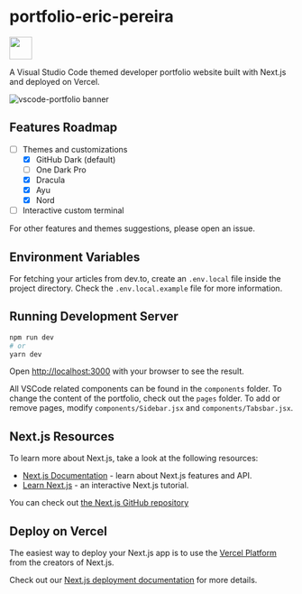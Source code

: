 # portfolio-eric-pereira
[<img height=40 witdh=40 src="https://cdn.jsdelivr.net/gh/devicons/devicon/icons/vscode/vscode-original.svg" />](https://open.vscode.dev/cirebox/portfolio-eric-pereira)

A Visual Studio Code themed developer portfolio website built with Next.js and deployed on Vercel.

![vscode-portfolio banner](https://media-exp1.licdn.com/dms/image/C4D22AQEwVQWPSzgaBQ/feedshare-shrink_800/0/1666668596508?e=1669852800&v=beta&t=KS6LCMR0xZ2oIkeTOrrj6T8BGhFEUTpPPnEiL-CWXZY)

## Features Roadmap

- [ ] Themes and customizations
  - [x] GitHub Dark (default)
  - [ ] One Dark Pro
  - [x] Dracula
  - [x] Ayu
  - [x] Nord
- [ ] Interactive custom terminal

For other features and themes suggestions, please open an issue.

## Environment Variables

For fetching your articles from dev.to, create an `.env.local` file inside the project directory. Check the `.env.local.example` file for more information.

## Running Development Server

```bash
npm run dev
# or
yarn dev
```

Open [http://localhost:3000](http://localhost:3000) with your browser to see the result.

All VSCode related components can be found in the `components` folder. To change the content of the portfolio, check out the `pages` folder. To add or remove pages, modify `components/Sidebar.jsx` and `components/Tabsbar.jsx`.

## Next.js Resources

To learn more about Next.js, take a look at the following resources:

- [Next.js Documentation](https://nextjs.org/docs) - learn about Next.js features and API.
- [Learn Next.js](https://nextjs.org/learn) - an interactive Next.js tutorial.

You can check out [the Next.js GitHub repository](https://github.com/vercel/next.js/)

## Deploy on Vercel

The easiest way to deploy your Next.js app is to use the [Vercel Platform](https://vercel.com/new?utm_medium=default-template&filter=next.js&utm_source=create-next-app&utm_campaign=create-next-app-readme) from the creators of Next.js.

Check out our [Next.js deployment documentation](https://nextjs.org/docs/deployment) for more details.
